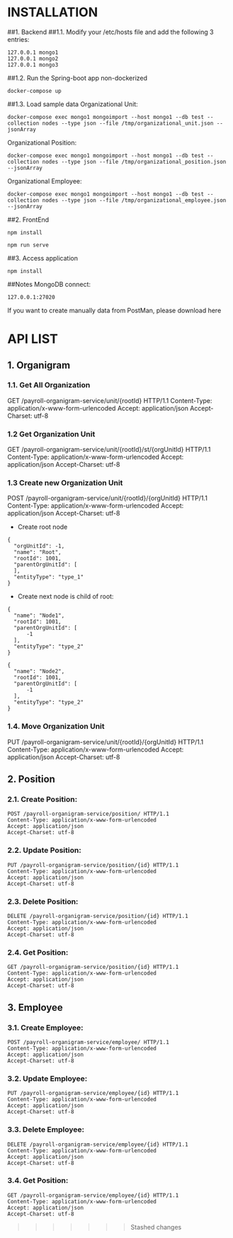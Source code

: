 # INSTALLATION
##1. Backend
##1.1. Modify your /etc/hosts file and add the following 3 entries:
```
127.0.0.1 mongo1
127.0.0.1 mongo2
127.0.0.1 mongo3
```

##1.2. Run the Spring-boot app non-dockerized
```
docker-compose up
```

##1.3. Load sample data
Organizational Unit:
```
docker-compose exec mongo1 mongoimport --host mongo1 --db test --collection nodes --type json --file /tmp/organizational_unit.json --jsonArray
```

Organizational Position:
```
docker-compose exec mongo1 mongoimport --host mongo1 --db test --collection nodes --type json --file /tmp/organizational_position.json --jsonArray
```

Organizational Employee:
```
docker-compose exec mongo1 mongoimport --host mongo1 --db test --collection nodes --type json --file /tmp/organizational_employee.json --jsonArray
```

##2. FrontEnd
```
npm install
```

```
npm run serve
```

##3. Access application
```
npm install
```

##Notes
MongoDB connect: 
```
127.0.0.1:27020
```
If you want to create manually data from PostMan, please download here

# API LIST
## 1. Organigram
### 1.1. Get All Organization

GET /payroll-organigram-service/unit/{rootId} HTTP/1.1
Content-Type: application/x-www-form-urlencoded
Accept: application/json
Accept-Charset: utf-8

### 1.2 Get Organization Unit

GET /payroll-organigram-service/unit/{rootId}/st/{orgUnitId} HTTP/1.1
Content-Type: application/x-www-form-urlencoded
Accept: application/json
Accept-Charset: utf-8

### 1.3 Create new Organization Unit

POST /payroll-organigram-service/unit/{rootId}/{orgUnitId} HTTP/1.1
Content-Type: application/x-www-form-urlencoded
Accept: application/json
Accept-Charset: utf-8


- Create root node
```
{
  "orgUnitId": -1,
  "name": "Root",
  "rootId": 1001,
  "parentOrgUnitId": [
  ],
  "entityType": "type_1"
}
```

- Create next node is child of root:
```
{
  "name": "Node1",
  "rootId": 1001,
  "parentOrgUnitId": [
      -1
  ],
  "entityType": "type_2"
}
```
```
{
  "name": "Node2",
  "rootId": 1001,
  "parentOrgUnitId": [
      -1
  ],
  "entityType": "type_2"
}
```

### 1.4. Move Organization Unit

PUT /payroll-organigram-service/unit/{rootId}/{orgUnitId} HTTP/1.1
Content-Type: application/x-www-form-urlencoded
Accept: application/json
Accept-Charset: utf-8

## 2. Position
### 2.1. Create Position:
````
POST /payroll-organigram-service/position/ HTTP/1.1
Content-Type: application/x-www-form-urlencoded
Accept: application/json
Accept-Charset: utf-8
````

### 2.2. Update Position:
````
PUT /payroll-organigram-service/position/{id} HTTP/1.1
Content-Type: application/x-www-form-urlencoded
Accept: application/json
Accept-Charset: utf-8
````

### 2.3. Delete Position:
````
DELETE /payroll-organigram-service/position/{id} HTTP/1.1
Content-Type: application/x-www-form-urlencoded
Accept: application/json
Accept-Charset: utf-8
````

### 2.4. Get Position:
````
GET /payroll-organigram-service/position/{id} HTTP/1.1
Content-Type: application/x-www-form-urlencoded
Accept: application/json
Accept-Charset: utf-8
````

## 3. Employee
### 3.1. Create Employee:
````
POST /payroll-organigram-service/employee/ HTTP/1.1
Content-Type: application/x-www-form-urlencoded
Accept: application/json
Accept-Charset: utf-8
````

### 3.2. Update Employee:
````
PUT /payroll-organigram-service/employee/{id} HTTP/1.1
Content-Type: application/x-www-form-urlencoded
Accept: application/json
Accept-Charset: utf-8
````

### 3.3. Delete Employee:
````
DELETE /payroll-organigram-service/employee/{id} HTTP/1.1
Content-Type: application/x-www-form-urlencoded
Accept: application/json
Accept-Charset: utf-8
````

### 3.4. Get Position:
````
GET /payroll-organigram-service/employee/{id} HTTP/1.1
Content-Type: application/x-www-form-urlencoded
Accept: application/json
Accept-Charset: utf-8
````
>>>>>>> Stashed changes
